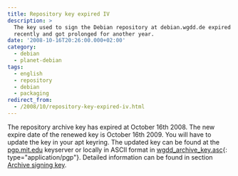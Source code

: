 ```yaml
---
title: Repository key expired IV
description: >
  The key used to sign the Debian repository at debian.wgdd.de expired
  recently and got prolonged for another year.
date: '2008-10-16T20:26:00.000+02:00'
category:
  - debian
  - planet-debian
tags:
  - english
  - repository
  - debian
  - packaging
redirect_from:
  - /2008/10/repository-key-expired-iv.html
---
```


The repository archive key has expired at October 16th 2008. The new expire
date of the renewed key is October 16th 2009. You will have to update the key
in your apt keyring.  The updated key can be found at the [pgp.mit.edu]
keyserver or locally in ASCII format in [wgdd_archive_key.asc]{:
type="application/pgp"}. Detailed information can be found in section [Archive
signing key].

[pgp.mit.edu]: http://pgp.mit.edu:11371/pks/lookup?op=get&amp;search=0xE394D996
[wgdd_archive_key.asc]: http://debian.wgdd.de/stuff/wgdd_archive_key.asc
[Archive signing key]: http://debian.wgdd.de/repository#gpgkey

<!-- vim: set tw=79 ts=2 sw=2 ai si et: -->
